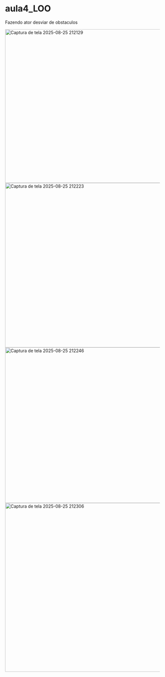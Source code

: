 # aula4_LOO
Fazendo ator desviar de obstaculos 

<img width="1042" height="498" alt="Captura de tela 2025-08-25 212129" src="https://github.com/user-attachments/assets/be6b9244-b699-4ce5-b1de-462ba23fcf77" />

<img width="1041" height="533" alt="Captura de tela 2025-08-25 212223" src="https://github.com/user-attachments/assets/55ce5c4e-921e-46ee-a5e8-28631bdcfbaa" />

<img width="916" height="504" alt="Captura de tela 2025-08-25 212246" src="https://github.com/user-attachments/assets/f64f654e-487b-4ee9-b6ed-6e15f811a5b9" />

<img width="1205" height="547" alt="Captura de tela 2025-08-25 212306" src="https://github.com/user-attachments/assets/e9c76272-dc04-4ea0-a4a6-47b4469def7a" />
